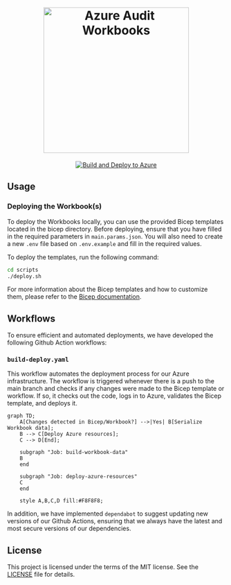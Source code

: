 <h1 align="center">
    <picture>
        <source media="(prefers-color-scheme: dark)" srcset="https://user-images.githubusercontent.com/3996360/231779606-e809ac76-6062-4003-81c6-c943850e5554.svg">
        <source media="(prefers-color-scheme: light)" srcset="https://user-images.githubusercontent.com/3996360/231779609-94fa2286-8687-4ea2-ac10-be0d9059b303.svg">
        <img src="https://user-images.githubusercontent.com/3996360/231779606-e809ac76-6062-4003-81c6-c943850e5554.svg" alt="Azure Audit Workbooks" width="336">
    </picture>
</h1>

<p align="center">
  <a href="https://github.com/bartvdbraak/azure-audit-workbooks/actions/workflows/build-deploy.yaml"><img src="https://github.com/bartvdbraak/azure-audit-workbooks/actions/workflows/build-deploy.yaml/badge.svg" alt="Build and Deploy to Azure" style="max-width: 100%;"></a>
</p>

## Usage

### Deploying the Workbook(s)

To deploy the Workbooks locally, you can use the provided Bicep templates located in the bicep directory. Before deploying, ensure that you have filled in the required parameters in `main.params.json`. You will also need to create a new `.env` file based on `.env.example` and fill in the required values.

To deploy the templates, run the following command:

```bash
cd scripts
./deploy.sh
```

For more information about the Bicep templates and how to customize them, please refer to the [Bicep documentation](https://docs.microsoft.com/en-us/azure/azure-resource-manager/bicep/).

## Workflows

To ensure efficient and automated deployments, we have developed the following Github Action workflows:

### `build-deploy.yaml`

This workflow automates the deployment process for our Azure infrastructure. The workflow is triggered whenever there is a push to the main branch and checks if any changes were made to the Bicep template or workflow. If so, it checks out the code, logs in to Azure, validates the Bicep template, and deploys it.

```mermaid
graph TD;
    A[Changes detected in Bicep/Workbook?] -->|Yes| B[Serialize Workbook data];
    B --> C[Deploy Azure resources];
    C --> D[End];

    subgraph "Job: build-workbook-data"
    B
    end

    subgraph "Job: deploy-azure-resources"
    C
    end

    style A,B,C,D fill:#F8F8F8;
```

In addition, we have implemented `dependabot` to suggest updating new versions of our Github Actions, ensuring that we always have the latest and most secure versions of our dependencies.

## License

This project is licensed under the terms of the MIT license. See the [LICENSE](./LICENSE) file for details.
